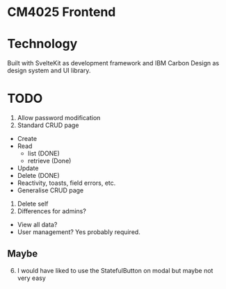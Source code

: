 # CM4025 Frontend

# Technology

Built with SvelteKit as development framework and IBM Carbon Design as design system and UI library.

# TODO

1. Allow password modification
2. Standard CRUD page
  - Create
  - Read
    - list (DONE)
    - retrieve (Done)
  - Update
  - Delete (DONE)
  - Reactivity, toasts, field errors, etc.
- Generalise CRUD page
1. Delete self
2. Differences for admins?
  - View all data?
  - User management? Yes probably required.

## Maybe
6. I would have liked to use the StatefulButton on modal but maybe not very easy
